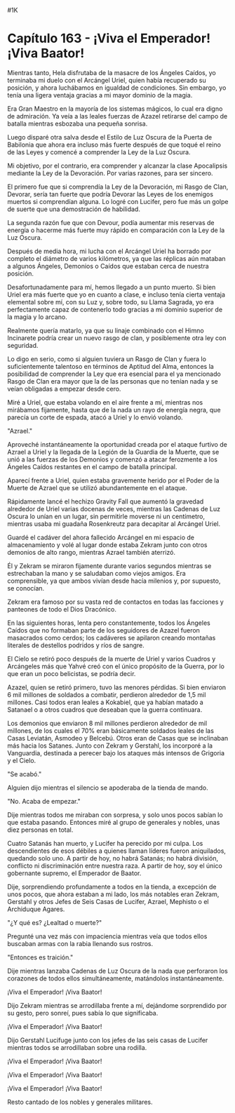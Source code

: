 
#1K 

# Capítulo 163 - ¡Viva el Emperador! ¡Viva Baator!


Mientras tanto, Hela disfrutaba de la masacre de los Ángeles Caídos, yo terminaba mi duelo con el Arcángel Uriel, quien había recuperado su posición, y ahora luchábamos en igualdad de condiciones. Sin embargo, yo tenía una ligera ventaja gracias a mi mayor dominio de la magia.

Era Gran Maestro en la mayoría de los sistemas mágicos, lo cual era digno de admiración. Ya veía a las leales fuerzas de Azazel retirarse del campo de batalla mientras esbozaba una pequeña sonrisa.

Luego disparé otra salva desde el Estilo de Luz Oscura de la Puerta de Babilonia que ahora era incluso más fuerte después de que toqué el reino de las Leyes y comencé a comprender la Ley de la Luz Oscura.

Mi objetivo, por el contrario, era comprender y alcanzar la clase Apocalipsis mediante la Ley de la Devoración. Por varias razones, para ser sincero.

El primero fue que si comprendía la Ley de la Devoración, mi Rasgo de Clan, Devorar, sería tan fuerte que podría Devorar las Leyes de los enemigos muertos si comprendían alguna. Lo logré con Lucifer, pero fue más un golpe de suerte que una demostración de habilidad.

La segunda razón fue que con Devour, podía aumentar mis reservas de energía o hacerme más fuerte muy rápido en comparación con la Ley de la Luz Oscura.

Después de media hora, mi lucha con el Arcángel Uriel ha borrado por completo el diámetro de varios kilómetros, ya que las réplicas aún mataban a algunos Ángeles, Demonios o Caídos que estaban cerca de nuestra posición.

Desafortunadamente para mí, hemos llegado a un punto muerto. Si bien Uriel era más fuerte que yo en cuanto a clase, e incluso tenía cierta ventaja elemental sobre mí, con su Luz y, sobre todo, su Llama Sagrada, yo era perfectamente capaz de contenerlo todo gracias a mi dominio superior de la magia y lo arcano.

Realmente quería matarlo, ya que su linaje combinado con el Himno Incinarete podría crear un nuevo rasgo de clan, y posiblemente otra ley con seguridad.

Lo digo en serio, como si alguien tuviera un Rasgo de Clan y fuera lo suficientemente talentoso en términos de Aptitud del Alma, entonces la posibilidad de comprender la Ley que era esencial para el ya mencionado Rasgo de Clan era mayor que la de las personas que no tenían nada y se veían obligadas a empezar desde cero.

Miré a Uriel, que estaba volando en el aire frente a mí, mientras nos mirábamos fijamente, hasta que de la nada un rayo de energía negra, que parecía un corte de espada, atacó a Uriel y lo envió volando.

"Azrael."

Aproveché instantáneamente la oportunidad creada por el ataque furtivo de Azrael a Uriel y la llegada de la Legión de la Guardia de la Muerte, que se unió a las fuerzas de los Demonios y comenzó a atacar ferozmente a los Ángeles Caídos restantes en el campo de batalla principal.

Aparecí frente a Uriel, quien estaba gravemente herido por el Poder de la Muerte de Azrael que se utilizó abundantemente en el ataque.

Rápidamente lancé el hechizo Gravity Fall que aumentó la gravedad alrededor de Uriel varias docenas de veces, mientras las Cadenas de Luz Oscura lo unían en un lugar, sin permitirle moverse ni un centímetro, mientras usaba mi guadaña Rosenkreutz para decapitar al Arcángel Uriel.

Guardé el cadáver del ahora fallecido Arcángel en mi espacio de almacenamiento y volé al lugar donde estaba Zekram junto con otros demonios de alto rango, mientras Azrael también aterrizó.

Él y Zekram se miraron fijamente durante varios segundos mientras se estrechaban la mano y se saludaban como viejos amigos. Era comprensible, ya que ambos vivían desde hacía milenios y, por supuesto, se conocían.

Zekram era famoso por su vasta red de contactos en todas las facciones y panteones de todo el Dios Dracónico.

En las siguientes horas, lenta pero constantemente, todos los Ángeles Caídos que no formaban parte de los seguidores de Azazel fueron masacrados como cerdos; los cadáveres se apilaron creando montañas literales de destellos podridos y ríos de sangre.

El Cielo se retiró poco después de la muerte de Uriel y varios Cuadros y Arcángeles más que Yahvé creó con el único propósito de la Guerra, por lo que eran un poco belicistas, se podría decir.

Azazel, quien se retiró primero, tuvo las menores pérdidas. Si bien enviaron 6 mil millones de soldados a combatir, perdieron alrededor de 1,5 mil millones. Casi todos eran leales a Kokabiel, que ya habían matado a Satanael o a otros cuadros que deseaban que la guerra continuara.

Los demonios que enviaron 8 mil millones perdieron alrededor de mil millones, de los cuales el 70% eran básicamente soldados leales de las Casas Leviatán, Asmodeo y Belcebú. Otros eran de Casas que se inclinaban más hacia los Satanes. Junto con Zekram y Gerstahl, los incorporé a la Vanguardia, destinada a perecer bajo los ataques más intensos de Grigoria y el Cielo.

"Se acabó."

Alguien dijo mientras el silencio se apoderaba de la tienda de mando.

"No. Acaba de empezar."

Dije mientras todos me miraban con sorpresa, y solo unos pocos sabían lo que estaba pasando. Entonces miré al grupo de generales y nobles, unas diez personas en total.

Cuatro Satanás han muerto, y Lucifer ha perecido por mi culpa. Los descendientes de esos débiles a quienes llaman líderes fueron aniquilados, quedando solo uno. A partir de hoy, no habrá Satanás; no habrá división, conflicto ni discriminación entre nuestra raza. A partir de hoy, soy el único gobernante supremo, el Emperador de Baator.

Dije, sorprendiendo profundamente a todos en la tienda, a excepción de unos pocos, que ahora estaban a mi lado, los más notables eran Zekram, Gerstahl y otros Jefes de Seis Casas de Lucifer, Azrael, Mephisto o el Archiduque Agares.

"¿Y qué es? ¿Lealtad o muerte?"

Pregunté una vez más con impaciencia mientras veía que todos ellos buscaban armas con la rabia llenando sus rostros.

"Entonces es traición."

Dije mientras lanzaba Cadenas de Luz Oscura de la nada que perforaron los corazones de todos ellos simultáneamente, matándolos instantáneamente.

¡Viva el Emperador! ¡Viva Baator!

Dijo Zekram mientras se arrodillaba frente a mí, dejándome sorprendido por su gesto, pero sonreí, pues sabía lo que significaba.

¡Viva el Emperador! ¡Viva Baator!

Dijo Gerstahl Lucifuge junto con los jefes de las seis casas de Lucifer mientras todos se arrodillaban sobre una rodilla.

¡Viva el Emperador! ¡Viva Baator!

¡Viva el Emperador! ¡Viva Baator!

¡Viva el Emperador! ¡Viva Baator!

Resto cantado de los nobles y generales militares.